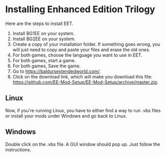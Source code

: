 # Installing Enhanced Edition Trilogy

Here are the steps to install EET.

1. Install BG1EE on your system.
1. Install BG2EE on your system.
1. Create a copy of your installation folder. If something goes wrong, you will just need to copy and paste your files and erase the old ones.
1. For both games, choose the language you want to use in EET.
1. For both games, start a game.
1. For both games, Save the game.
1. Go to https://baldursextendedworld.com/.
1. Click on the download link, which will make you download this file: https://github.com/EE-Mod-Setup/EE-Mod-Setup/archive/master.zip.

## Linux

Now, if you're running Linux, you have to either find a way to run .vbs files or install your mods under Windows and go back to Linux.

## Windows

Double click on the .vbs file. A GUI window should pop up. Just follow the instructions.